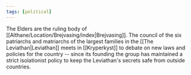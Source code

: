 ```yaml
---
tags: [political]
---
```


The Elders are the ruling body of [[Althane/Location/Brejvasing/index|Brejvasing]]. The council of the six patriarchs and matriarchs of the largest families in the [[The Leviathan|Leviathan]] meets in [[Kryperkyst]] to debate on new laws and policies for the country -- since its founding the group has maintained a strict isolationist policy to keep the Leviathan's secrets safe from outside countries.